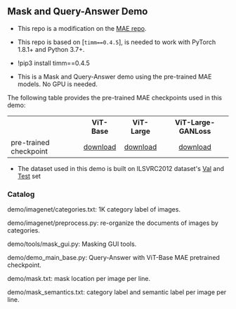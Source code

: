 ## Mask and Query-Answer Demo

* This repo is a modification on the [MAE repo](https://github.com/facebookresearch/mae).

* This repo is based on [`timm==0.4.5`], is needed to work with PyTorch 1.8.1+ and Python 3.7+.

* !pip3 install timm==0.4.5

* This is a Mask and Query-Answer demo using the pre-trained MAE models. No GPU is needed.

The following table provides the pre-trained MAE checkpoints used in this demo:
<table><tbody>
<!-- START TABLE -->
<!-- TABLE HEADER -->
<th valign="bottom"></th>
<th valign="bottom">ViT-Base</th>
<th valign="bottom">ViT-Large</th>
<th valign="bottom">ViT-Large-GANLoss</th>
<!-- TABLE BODY -->
<tr><td align="left">pre-trained checkpoint</td>
<td align="center"><a href="https://dl.fbaipublicfiles.com/mae/pretrain/mae_pretrain_vit_base.pth">download</a></td>
<td align="center"><a href="https://dl.fbaipublicfiles.com/mae/pretrain/mae_pretrain_vit_large.pth">download</a></td>
<td align="center"><a href="https://dl.fbaipublicfiles.com/mae/visualize/mae_visualize_vit_large_ganloss.pth">download</a></td>
</tr>
</tbody></table>

* The dataset used in this demo is built on ILSVRC2012 dataset's [Val](https://image-net.org/data/ILSVRC/2012/ILSVRC2012_img_val.tar) and [Test](https://image-net.org/data/ILSVRC/2012/ILSVRC2012_img_test_v10102019.tar) set

### Catalog

demo/imagenet/categories.txt: 1K category label of images.

demo/imagenet/preprocess.py: re-organize the documents of images by categories.

demo/tools/mask_gui.py: Masking GUI tools.

demo/demo_main_base.py: Query-Answer with ViT-Base MAE pretrained checkpoint.

demo/mask.txt: mask location per image per line.

demo/mask_semantics.txt: category label and semantic label per image per line.